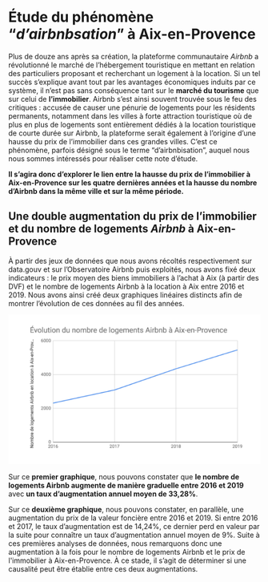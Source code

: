 # Étude du phénomène “*d’airbnbsation*” à Aix-en-Provence

Plus de douze ans après sa création, la plateforme communautaire *Airbnb* a révolutionné le marché de l’hébergement touristique en mettant en relation des particuliers proposant et recherchant un logement à la location. Si un tel succès s’explique avant tout par les avantages économiques induits par ce système, il n’est pas sans conséquence tant sur le **marché du tourisme** que sur celui de **l’immobilier**. Airbnb s’est ainsi souvent trouvée sous le feu des critiques : accusée de causer une pénurie de logements pour les résidents permanents, notamment dans les villes à forte attraction touristique où de plus en plus de logements sont entièrement dédiés à la location touristique de courte durée sur Airbnb, la plateforme serait également à l’origine d’une hausse du prix de l’immobilier dans ces grandes villes. C’est ce phénomène, parfois désigné sous le terme “d’airbnbisation”, auquel nous nous sommes intéressés pour réaliser cette note d’étude. 

**Il s’agira donc d’explorer le lien entre la hausse du prix de l’immobilier à Aix-en-Provence sur les quatre dernières années et la hausse du nombre d’Airbnb dans la même ville et sur la même période.**


## Une double augmentation du prix de l’immobilier et du nombre de logements *Airbnb* à Aix-en-Provence

À partir des jeux de données que nous avons récoltés respectivement sur data.gouv et sur l’Observatoire Airbnb puis exploités, nous avons fixé deux indicateurs : le prix moyen des biens immobiliers à l’achat à Aix (à partir des DVF) et le nombre de logements Airbnb à la location à Aix entre 2016 et 2019. Nous avons ainsi créé deux graphiques linéaires distincts afin de montrer l’évolution de ces données au fil des années. 

![Évolution du nombre de logements Airbnb à Aix-en-Provence](https://raw.githubusercontent.com/maeliscln/Donnees-mediations/main/E%CC%81volution%20du%20nombre%20de%20logements%20Airbnb%20a%CC%80%20Aix-en-Provence.png)

Sur ce **premier graphique**, nous pouvons constater que **le nombre de logements Airbnb augmente de manière graduelle entre 2016 et 2019** avec **un taux d’augmentation annuel moyen de 33,28%**.

Sur ce **deuxième graphique**, nous pouvons constater, en parallèle, une augmentation du prix de la valeur foncière entre 2016 et 2019. Si entre 2016 et 2017, le taux d’augmentation est de 14,24%, ce dernier perd en valeur par la suite pour connaître un taux d’augmentation annuel moyen de 9%. Suite à ces premières analyses de données, nous remarquons donc une augmentation à la fois pour le nombre de logements Airbnb et le prix de l'immobilier à Aix-en-Provence. À ce stade, il s’agit de déterminer si une causalité peut être établie entre ces deux augmentations.

